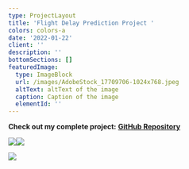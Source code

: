 ```yaml
---
type: ProjectLayout
title: 'Flight Delay Prediction Project '
colors: colors-a
date: '2022-01-22'
client: ''
description: ''
bottomSections: []
featuredImage:
  type: ImageBlock
  url: /images/AdobeStock_17709706-1024x768.jpeg
  altText: altText of the image
  caption: Caption of the image
  elementId: ''
---
```

**Check out my complete project:** [**GitHub Repository** ](https://github.com/MinhPhanBabsonMSBA/Flight-Delay-Stat-Analysis-App) 

![](/images/Screenshot%202025-04-02%20at%203.12.04%E2%80%AFPM.png)![](/images/Screenshot%202025-04-02%20at%203.12.11%E2%80%AFPM.png)

![](/images/Screenshot%202025-04-02%20at%203.12.18%E2%80%AFPM.png)
